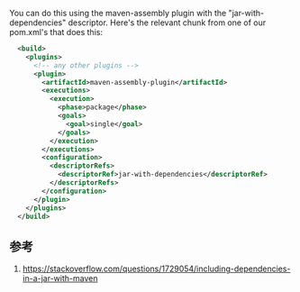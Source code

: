 

You can do this using the maven-assembly plugin with the "jar-with-dependencies" descriptor. Here's the relevant chunk from one of our pom.xml's that does this:

```xml
  <build>
    <plugins>
      <!-- any other plugins -->
      <plugin>
        <artifactId>maven-assembly-plugin</artifactId>
        <executions>
          <execution>
            <phase>package</phase>
            <goals>
              <goal>single</goal>
            </goals>
          </execution>
        </executions>
        <configuration>
          <descriptorRefs>
            <descriptorRef>jar-with-dependencies</descriptorRef>
          </descriptorRefs>
        </configuration>
      </plugin>
    </plugins>
  </build>
```

## 参考

1. https://stackoverflow.com/questions/1729054/including-dependencies-in-a-jar-with-maven
